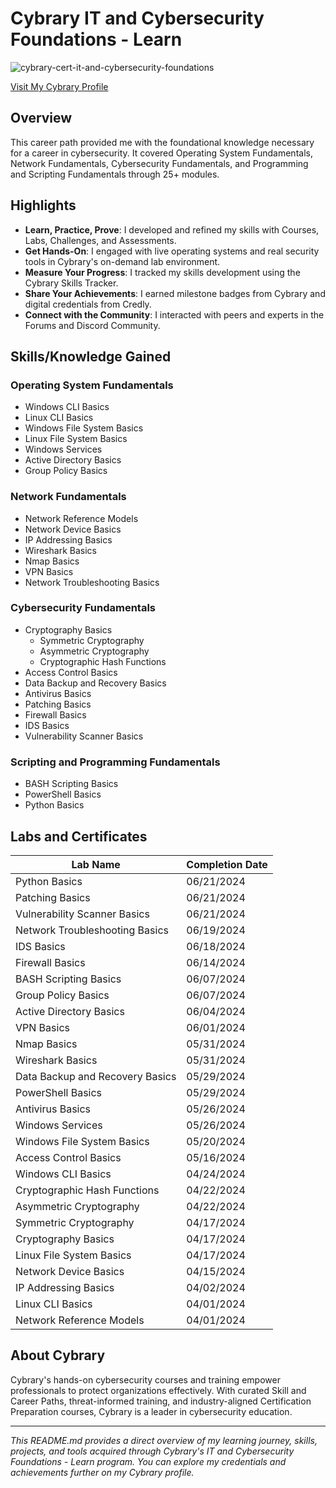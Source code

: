 # Cybrary IT and Cybersecurity Foundations - Learn
![cybrary-cert-it-and-cybersecurity-foundations](https://github.com/user-attachments/assets/5344db5d-571f-46a5-a238-6849ba8dafc6)

[Visit My Cybrary Profile](https://app.cybrary.it/profile/Awoyele_a)

## Overview
This career path provided me with the foundational knowledge necessary for a career in cybersecurity. It covered Operating System Fundamentals, Network Fundamentals, Cybersecurity Fundamentals, and Programming and Scripting Fundamentals through 25+ modules.

## Highlights
- **Learn, Practice, Prove**: I developed and refined my skills with Courses, Labs, Challenges, and Assessments.
- **Get Hands-On**: I engaged with live operating systems and real security tools in Cybrary's on-demand lab environment.
- **Measure Your Progress**: I tracked my skills development using the Cybrary Skills Tracker.
- **Share Your Achievements**: I earned milestone badges from Cybrary and digital credentials from Credly.
- **Connect with the Community**: I interacted with peers and experts in the Forums and Discord Community.

## Skills/Knowledge Gained

### Operating System Fundamentals
- Windows CLI Basics
- Linux CLI Basics
- Windows File System Basics
- Linux File System Basics
- Windows Services
- Active Directory Basics
- Group Policy Basics

### Network Fundamentals
- Network Reference Models
- Network Device Basics
- IP Addressing Basics
- Wireshark Basics
- Nmap Basics
- VPN Basics
- Network Troubleshooting Basics

### Cybersecurity Fundamentals
- Cryptography Basics
  - Symmetric Cryptography
  - Asymmetric Cryptography
  - Cryptographic Hash Functions
- Access Control Basics
- Data Backup and Recovery Basics
- Antivirus Basics
- Patching Basics
- Firewall Basics
- IDS Basics
- Vulnerability Scanner Basics

### Scripting and Programming Fundamentals
- BASH Scripting Basics
- PowerShell Basics
- Python Basics

## Labs and Certificates

| Lab Name                        | Completion Date |
|---------------------------------|------------------|
| Python Basics                   | 06/21/2024       |
| Patching Basics                 | 06/21/2024       |
| Vulnerability Scanner Basics    | 06/21/2024       |
| Network Troubleshooting Basics  | 06/19/2024       |
| IDS Basics                      | 06/18/2024       |
| Firewall Basics                 | 06/14/2024       |
| BASH Scripting Basics           | 06/07/2024       |
| Group Policy Basics             | 06/07/2024       |
| Active Directory Basics         | 06/04/2024       |
| VPN Basics                      | 06/01/2024       |
| Nmap Basics                     | 05/31/2024       |
| Wireshark Basics                | 05/31/2024       |
| Data Backup and Recovery Basics | 05/29/2024       |
| PowerShell Basics               | 05/29/2024       |
| Antivirus Basics                | 05/26/2024       |
| Windows Services                | 05/26/2024       |
| Windows File System Basics      | 05/20/2024       |
| Access Control Basics           | 05/16/2024       |
| Windows CLI Basics              | 04/24/2024       |
| Cryptographic Hash Functions    | 04/22/2024       |
| Asymmetric Cryptography         | 04/22/2024       |
| Symmetric Cryptography          | 04/17/2024       |
| Cryptography Basics             | 04/17/2024       |
| Linux File System Basics        | 04/17/2024       |
| Network Device Basics           | 04/15/2024       |
| IP Addressing Basics            | 04/02/2024       |
| Linux CLI Basics                | 04/01/2024       |
| Network Reference Models        | 04/01/2024       |

## About Cybrary
Cybrary's hands-on cybersecurity courses and training empower professionals to protect organizations effectively. With curated Skill and Career Paths, threat-informed training, and industry-aligned Certification Preparation courses, Cybrary is a leader in cybersecurity education.

---

_This README.md provides a direct overview of my learning journey, skills, projects, and tools acquired through Cybrary's IT and Cybersecurity Foundations - Learn program. You can explore my credentials and achievements further on my Cybrary profile._
